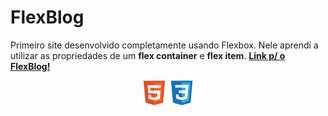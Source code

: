 # FlexBlog
Primeiro site desenvolvido completamente usando Flexbox. Nele aprendi a utilizar as propriedades de um **flex container** e **flex item**.
**[Link p/ o FlexBlog!](https://pedrohenriquesampaionovaes.github.io/FlexBlog/)**

<div align="center">
  <img align="center" alt="Pedro-HTML" width="40" src="https://raw.githubusercontent.com/devicons/devicon/master/icons/html5/html5-original.svg">
  <img align="center" alt="Pedro-CSS" width="40" src="https://raw.githubusercontent.com/devicons/devicon/master/icons/css3/css3-original.svg">
</div>
